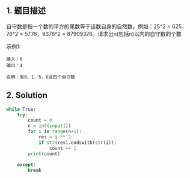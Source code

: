 ## 1. 题目描述

自守数是指一个数的平方的尾数等于该数自身的自然数。例如：25^2 = 625，76^2 = 5776，9376^2 = 87909376。请求出n(包括n)以内的自守数的个数

示例1:

```
输入：6
输出：4

说明：有0，1，5，6这四个自守数      
```



## 2. Solution

```python
while True:
    try:
        count = 0
        n = int(input())
        for i in range(n+1):
            res = i ** 2
            if str(res).endswith(str(i)):
                count += 1
        print(count)
        
    except:
        break
```

